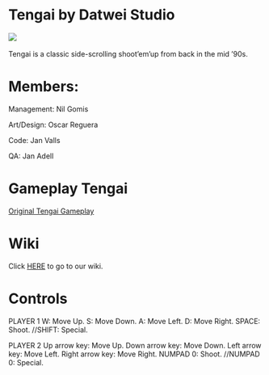 ﻿# Tengai by Datwei Studio


![](https://lh6.ggpht.com/nyXhVkiDjRTP4B-L69HKoVosDyRDuHrsv7UadWTc0VMi-8ohmd4POXZ3KmCQ7XfcAws=h310)
![]()  


Tengai is a classic side-scrolling shoot’em’up from back in the mid ’90s.  

# Members:  

Management:	Nil Gomis  

Art/Design:	Oscar Reguera  

Code:	Jan Valls  

QA:	Jan Adell  


# Gameplay Tengai
[Original Tengai Gameplay](https://www.youtube.com/watch?v=FOnlGTzJAIY&)

# Wiki 

Click [HERE](https://github.com/Nilgomis/Datwei-Studio-Tengai/wiki/Tengai-by-Datwei-Studio) to go to our wiki.

# Controls

PLAYER 1
W: Move Up.
S: Move Down.
A: Move Left.
D: Move Right.
SPACE: Shoot.
//SHIFT: Special.

PLAYER 2
Up arrow key: Move Up.
Down arrow key: Move Down.
Left arrow key: Move Left.
Right arrow key: Move Right.
NUMPAD 0: Shoot.
//NUMPAD 0: Special.
